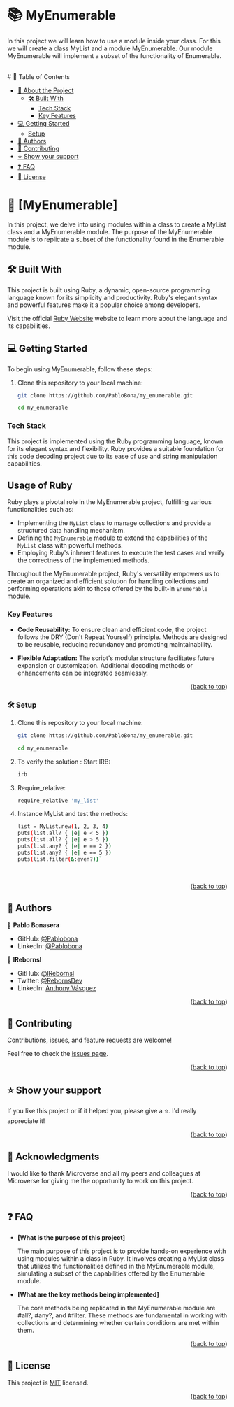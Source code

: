 <h1><span style="font-size: 1.2em; vertical-align: middle;">📚</span> MyEnumerable</h1>

In this project we will learn how to use a module inside your class. For this we will create a class MyList and a module MyEnumerable. Our module MyEnumerable will implement a subset of the functionality of Enumerable.


<br>
# 📗 Table of Contents

- [📖 About the Project](#about-project)
  - [🛠 Built With](#built-with)
    - [Tech Stack](#tech-stack)
    - [Key Features](#key-features)
- [💻 Getting Started](#getting-started)
  - [Setup](#setup)
- [👥 Authors](#authors)
- [🤝 Contributing](#contributing)
- [⭐️ Show your support](#support)
- [❓ FAQ](#faq)
- [📝 License](#license)

<!-- PROJECT DESCRIPTION -->

# 📖 [MyEnumerable] <a name="about-project"></a>

In this project, we delve into using modules within a class to create a MyList class and a MyEnumerable module. The purpose of the MyEnumerable module is to replicate a subset of the functionality found in the Enumerable module.


## 🛠 Built With <a name="built-with"></a>
This project is built using Ruby, a dynamic, open-source programming language known for its simplicity and productivity. Ruby's elegant syntax and powerful features make it a popular choice among developers.

Visit the official [Ruby Website](https://www.ruby-lang.org/) website to learn more about the language and its capabilities.

## 💻 Getting Started <a name="getting-started"></a>
To begin using MyEnumerable, follow these steps:

1. Clone this repository to your local machine:

   ```sh
   git clone https://github.com/PabloBona/my_enumerable.git
    ```
   ```sh
   cd my_enumerable
    ```


<a name="readme-top"></a>


### Tech Stack <a name="tech-stack"></a>

This project is implemented using the Ruby programming language, known for its elegant syntax and flexibility. Ruby provides a suitable foundation for this code decoding project due to its ease of use and string manipulation capabilities.

## Usage of Ruby

Ruby plays a pivotal role in the MyEnumerable project, fulfilling various functionalities such as:

- Implementing the `MyList` class to manage collections and provide a structured data handling mechanism.
- Defining the `MyEnumerable` module to extend the capabilities of the `MyList` class with powerful methods.
- Employing Ruby's inherent features to execute the test cases and verify the correctness of the implemented methods.

Throughout the MyEnumerable project, Ruby's versatility empowers us to create an organized and efficient solution for handling collections and performing operations akin to those offered by the built-in `Enumerable` module.



### Key Features <a name="key-features"></a>


- **Code Reusability:**
  To ensure clean and efficient code, the project follows the DRY (Don't Repeat Yourself) principle. Methods are designed to be reusable, reducing redundancy and promoting maintainability.

- **Flexible Adaptation:**
  The script's modular structure facilitates future expansion or customization. Additional decoding methods or enhancements can be integrated seamlessly.


<p align="right">(<a href="#readme-top">back to top</a>)</p>



### 🛠 Setup <a name="setup"></a>

1. Clone this repository to your local machine:
   ```sh
   git clone https://github.com/PabloBona/my_enumerable.git
    ```
   ```sh
   cd my_enumerable
    ```
2. To verify the solution :
Start IRB:
   ```sh
   irb
   ```
3. Require_relative:
   ```sh
   require_relative 'my_list'
   ```
4. Instance MyList and test the methods:
   ```sh
   list = MyList.new(1, 2, 3, 4)
   puts(list.all? { |e| e < 5 })
   puts(list.all? { |e| e > 5 })
   puts(list.any? { |e| e == 2 })
   puts(list.any? { |e| e == 5 })
   puts(list.filter(&:even?))`
  <br>
  <p align="right">(<a href="#readme-top">back to top</a>)</p>

  ## 👥 Authors <a name="authors"></a>


👤 **Pablo Bonasera**

- GitHub: [@Pablobona](https://github.com/PabloBona)
- LinkedIn: [@Pablobona](https://www.linkedin.com/in/pablo-bonasera/)

👤 **lRebornsl**
- GitHub: [@lRebornsl](https://github.com/lRebornsl)
- Twitter: [@RebornsDev](https://twitter.com/RebornsDev)
- LinkedIn: [Anthony Vásquez](https://www.linkedin.com/in/avvm98/)

<p align="right">(<a href="#readme-top">back to top</a>)</p>

<!-- CONTRIBUTING -->

## 🤝 Contributing <a name="contributing"></a>

Contributions, issues, and feature requests are welcome!

Feel free to check the [issues page](../../issues/).

<p align="right">(<a href="#readme-top">back to top</a>)</p>

<!-- SUPPORT -->

## ⭐️ Show your support <a name="support"></a>


If you like this project or if it helped you, please give a ⭐️. I'd really appreciate it!

<p align="right">(<a href="#readme-top">back to top</a>)</p>

<!-- ACKNOWLEDGEMENTS -->

## 🙏 Acknowledgments <a name="acknowledgements"></a>

 

I would like to thank Microverse and all my peers and colleagues at Microverse for giving me the opportunity to work on this project.

<p align="right">(<a href="#readme-top">back to top</a>)</p>

<!-- FAQ (optional) -->

## ❓ FAQ <a name="faq"></a>

- **[What is the purpose of this project]**

  The main purpose of this project is to provide hands-on experience with using modules within a class in Ruby. It involves creating a MyList class that utilizes the functionalities defined in the MyEnumerable module, simulating a subset of the capabilities offered by the Enumerable module.

- **[What are the key methods being implemented]**

  The core methods being replicated in the MyEnumerable module are #all?, #any?, and #filter. These methods are fundamental in working with collections and determining whether certain conditions are met within them.


<p align="right">(<a href="#readme-top">back to top</a>)</p>

<!-- LICENSE -->

## 📝 License <a name="license"></a>

This project is [MIT](MIT.md) licensed.

<p align="right">(<a href="#readme-top">back to top</a>)</p>